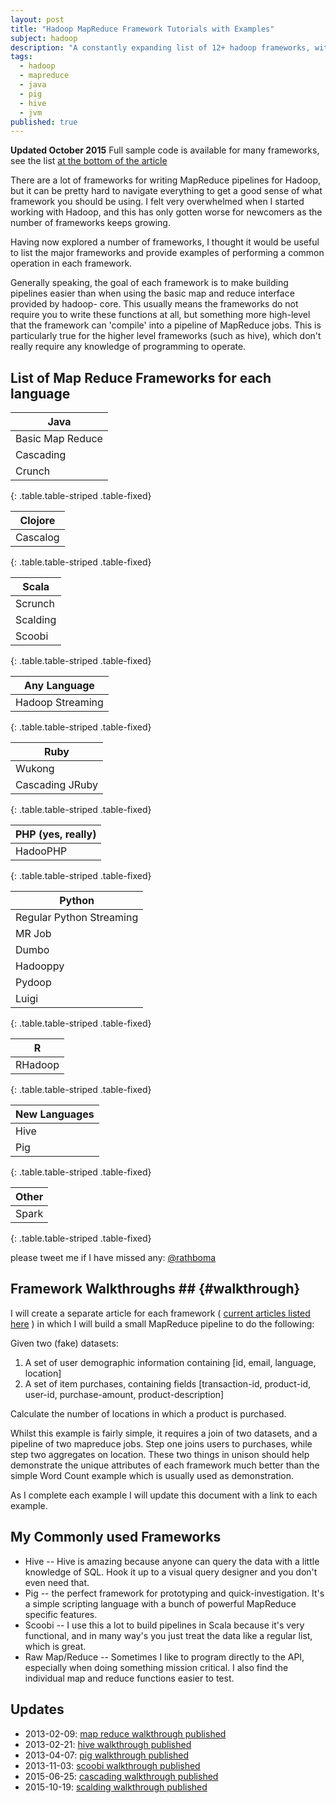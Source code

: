 ```yaml
---
layout: post
title: "Hadoop MapReduce Framework Tutorials with Examples"
subject: hadoop
description: "A constantly expanding list of 12+ hadoop frameworks, with code examples and documentation links"
tags: 
  - hadoop
  - mapreduce
  - java
  - pig
  - hive
  - jvm
published: true
---
```


 

**Updated October 2015** Full sample code is available for many frameworks, see the list [at the bottom of the article](#updates)

There are a lot of frameworks for writing MapReduce pipelines for Hadoop, but
it can be pretty hard to navigate everything to get a good sense of what
framework you should be using. I felt very overwhelmed when I started working
with Hadoop, and this has only gotten worse for newcomers as the number of
frameworks keeps growing.

Having now explored a number of frameworks, I thought it would be useful to
list the major frameworks and provide examples of performing a common
operation in each framework.

Generally speaking, the goal of each framework is to make building pipelines
easier than when using the basic map and reduce interface provided by hadoop-
core. This usually means the frameworks do not require you to write these
functions at all, but something more high-level that the framework can
'compile' into a pipeline of MapReduce jobs. This is particularly true for
the higher level frameworks (such as hive), which don't really require any
knowledge of programming to operate.

## List of Map Reduce Frameworks for each language

| Java |
| ---------------- |
| Basic Map Reduce | [walkthrough][1] | [docs](http://hadoop.apache.org/docs/r0.20.2/mapred_tutorial.html) |
| Cascading | [walkthrough][cascading-walkthrough]| [docs](http://cascading.org) |
| Crunch | *coming soon* | [docs](https://github.com/cloudera/crunch) |
{: .table.table-striped .table-fixed}

| Clojore |
|---|
| Cascalog | *coming soon* |[docs](https://github.com/cloudera/crunch) |
{: .table.table-striped .table-fixed}

| Scala|
|---|
| Scrunch | *coming soon* |[docs](https://github.com/cloudera/crunch/tree/master/scrunch) |
| Scalding | [walkthrough][scalding-walkthrough] | [docs](https://github.com/twitter/scalding) |
| Scoobi | [walkthrough][scoobi-walkthrough] | [docs](https://github.com/NICTA/scoobi) |
{: .table.table-striped .table-fixed}

| Any Language |
|--|
| Hadoop Streaming | *coming soon* | [docs](http://hadoop.apache.org/docs/r0.15.2/streaming.html) |
{: .table.table-striped .table-fixed}

| Ruby |
| -- |
| Wukong | *coming soon* | [docs](https://github.com/infochimps-labs/wukong) |
| Cascading JRuby | *coming soon* | [docs](https://github.com/etsy/cascading.jruby) |
{: .table.table-striped .table-fixed}


| PHP (yes, really) |
| --- |
| HadooPHP | *coming soon* | [docs](https://github.com/dzuelke/HadooPHP) |
{: .table.table-striped .table-fixed}

| Python |
| --- |
| Regular Python Streaming | [walkthrough](/hadoop/2016/02/09/python-tutorial.html) | [docs](http://hadoop.apache.org/docs/r0.15.2/streaming.html) |
| MR Job | *coming soon* |[docs](https://github.com/Yelp/mrjob) |
| Dumbo | *coming soon* | [docs](https://github.com/klbostee/dumbo) |
| Hadooppy | *coming soon* | [docs](https://github.com/bwhite/hadoopy) |
| Pydoop | *coming soon* | [docs](http://pydoop.sourceforge.net/docs/) |
| Luigi | *coming soon* | [docs](https://github.com/spotify/luigi) |
{: .table.table-striped .table-fixed}

| R |
| --- |
| RHadoop | *coming soon* | [docs](https://github.com/RevolutionAnalytics/RHadoop) |
{: .table.table-striped .table-fixed}

| New Languages |
| --- |
| Hive | [walkthrough][2] | [docs](http://hive.apache.org/) |
| Pig | [walkthrough][3] | [docs](http://pig.apache.org/) |
{: .table.table-striped .table-fixed}


| Other |
|---|
| Spark | [walkthrough](https://blog.matthewrathbone.com/2015/12/14/spark-scala-tutorial.html) | [docs](http://spark.apache.org/) |
{: .table.table-striped .table-fixed}


please tweet me if I have missed any: [@rathboma](http://twitter.com/rathboma)

## Framework Walkthroughs ## {#walkthrough}

I will create a separate article for each framework ( [current articles listed here](#updates) ) in which I will build a
small MapReduce pipeline to do the following:

Given two (fake) datasets:

1. A set of user demographic information containing \[id, email, language, location\]
2. A set of item purchases, containing fields \[transaction-id, product-id, user-id, purchase-amount, product-description\]

Calculate the number of locations in which a product is purchased.

Whilst this example is fairly simple, it requires a join of two datasets, and
a pipeline of two mapreduce jobs. Step one joins users to purchases, while
step two aggregates on location. These two things in unison should help
demonstrate the unique attributes of each framework much better than the
simple Word Count example which is usually used as demonstration.

As I complete each example I will update this document with a link to each
example.

## My Commonly used Frameworks

* Hive -- Hive is amazing because anyone can query the data with a little knowledge of SQL. Hook it up to a visual query designer and you don't even need that.
* Pig -- the perfect framework for prototyping and quick-investigation. It's a simple scripting language with a bunch of powerful MapReduce specific features.
* Scoobi -- I use this a lot to build pipelines in Scala because it's very functional, and in many way's you just treat the data like a regular list, which is great.
* Raw Map/Reduce -- Sometimes I like to program directly to the API, especially when doing something mission critical. I also find the individual map and reduce functions easier to test.


## Updates

* 2013-02-09: [map reduce walkthrough published][1]
* 2013-02-21: [hive walkthrough published][2]
* 2013-04-07: [pig walkthrough published][3]
* 2013-11-03: [scoobi walkthrough published][scoobi-walkthrough]
* 2015-06-25: [cascading walkthrough published][cascading-walkthrough]
* 2015-10-19: [scalding walkthrough published][scalding-walkthrough]

[1]: /2013/02/09/real-world-hadoop-implementing-a-left-outer-join-in-hadoop-map-reduce.html
[2]: /2013/02/20/real-world-hadoop---implementing-a-left-outer-join-in-hive.html
[3]: /2013/04/07/real-world-hadoop---implementing-a-left-outer-join-in-pig.html
[hadoop-book]:http://www.amazon.com/gp/product/1449311520/ref=as_li_qf_sp_asin_tl?ie=UTF8&camp=1789&creative=9325&creativeASIN=1449311520&linkCode=as2&tag=matratsblo-20
[hive-book]: http://www.amazon.com/gp/product/1449319335/ref=as_li_ss_tl?ie=UTF8&camp=1789&creative=390957&creativeASIN=1449319335&linkCode=as2&tag=matratsblo-20
[pig-book]: http://www.amazon.com/gp/product/1449302645/ref=as_li_ss_tl?ie=UTF8&camp=1789&creative=390957&creativeASIN=1449302645&linkCode=as2&tag=matratsblo-20
[scoobi-walkthrough]:/2013/11/03/real-world-hadoop---implementing-a-left-outer-join-with-scoobi.html
[cascading-walkthrough]:/2015/06/25/real-world-hadoop---implementing-a-left-outer-join-in-java-with-cascading.html
[scalding-walkthrough]:http://blog.matthewrathbone.com/2015/10/20/scalding-tutorial.html
